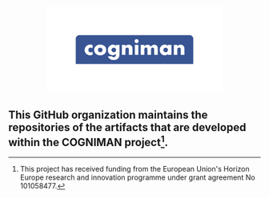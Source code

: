 <p align="center">
<img src="https://github.com/COGNIMANEU/.github/blob/main/profile/logo/Cogniman%20Logo%20Badge.png" width="350" alt="COGNIMAN Logo">
</p>

## **This GitHub organization maintains the repositories of the artifacts that are developed within the COGNIMAN project[^1].**


[^1]: This project has received funding from the European Union's Horizon Europe research and innovation programme
under grant agreement No 101058477.
